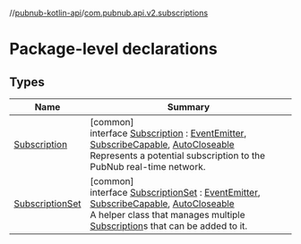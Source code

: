 //[pubnub-kotlin-api](../../index.md)/[com.pubnub.api.v2.subscriptions](index.md)

# Package-level declarations

## Types

| Name | Summary |
|---|---|
| [Subscription](-subscription/index.md) | [common]<br>interface [Subscription](-subscription/index.md) : [EventEmitter](../com.pubnub.api.v2.callbacks/-event-emitter/index.md), [SubscribeCapable](../../../../pubnub-kotlin/pubnub-kotlin-core-api/pubnub-kotlin-core-api/com.pubnub.api.v2.subscriptions/-subscribe-capable/index.md), [AutoCloseable](https://kotlinlang.org/api/latest/jvm/stdlib/kotlin-stdlib/kotlin/-auto-closeable/index.html)<br>Represents a potential subscription to the PubNub real-time network. |
| [SubscriptionSet](-subscription-set/index.md) | [common]<br>interface [SubscriptionSet](-subscription-set/index.md) : [EventEmitter](../com.pubnub.api.v2.callbacks/-event-emitter/index.md), [SubscribeCapable](../../../../pubnub-kotlin/pubnub-kotlin-core-api/pubnub-kotlin-core-api/com.pubnub.api.v2.subscriptions/-subscribe-capable/index.md), [AutoCloseable](https://kotlinlang.org/api/latest/jvm/stdlib/kotlin-stdlib/kotlin/-auto-closeable/index.html)<br>A helper class that manages multiple [Subscription](-subscription/index.md)s that can be added to it. |
